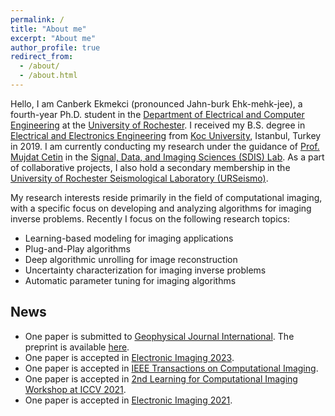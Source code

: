```yaml
---
permalink: /
title: "About me"
excerpt: "About me"
author_profile: true
redirect_from:
  - /about/
  - /about.html
---
```


Hello, I am Canberk Ekmekci (pronounced Jahn-burk Ehk-mehk-jee), a fourth-year Ph.D. student in the [Department of Electrical and Computer Engineering](https://www.hajim.rochester.edu/ece/) at the [University of Rochester](https://www.rochester.edu/). I received my B.S. degree in [Electrical and Electronics Engineering](https://ee.ku.edu.tr/) from [Koc University](https://www.ku.edu.tr/), Istanbul, Turkey in 2019. I am currently conducting my research under the guidance of [Prof. Mujdat Cetin](https://scholar.google.com.tr/citations?user=nq7tuDkAAAAJ&hl=en) in the [Signal, Data, and Imaging Sciences (SDIS) Lab](https://labsites.rochester.edu/sdis/people/). As a part of collaborative projects, I also hold a secondary membership in the [University of Rochester Seismological Laboratory (URSeismo)](http://www.sas.rochester.edu/ees/urseismo/current-members/).

My research interests reside primarily in the field of computational imaging, with a specific focus on developing and analyzing algorithms for imaging inverse problems. Recently I focus on the following research topics:
* Learning-based modeling for imaging applications
* Plug-and-Play algorithms
* Deep algorithmic unrolling for image reconstruction
* Uncertainty characterization for imaging inverse problems
* Automatic parameter tuning for imaging algorithms

News
---
* One paper is submitted to [Geophysical Journal International](https://academic.oup.com/gji). The preprint is available [here](https://www.authorea.com/users/545136/articles/647115-on-the-detection-of-upper-mantle-discontinuities-with-radon-transformed-ps-receiver-functions-crisp-rf).
* One paper is accepted in [Electronic Imaging 2023](https://www.imaging.org/site/IST/IST/Conferences/EI/EI2023/Conference/C_COIMG.aspx).
* One paper is accepted in [IEEE Transactions on Computational Imaging](https://ieeexplore.ieee.org/xpl/RecentIssue.jsp?punumber=6745852).
* One paper is accepted in [2nd Learning for Computational Imaging Workshop at ICCV 2021](https://sites.google.com/view/lci-iccv2021).
* One paper is accepted in [Electronic Imaging 2021](http://www.imaging.org/site/IST/IST/Conferences/EI/EI_2021/Conference/C_COIMG.aspx).
